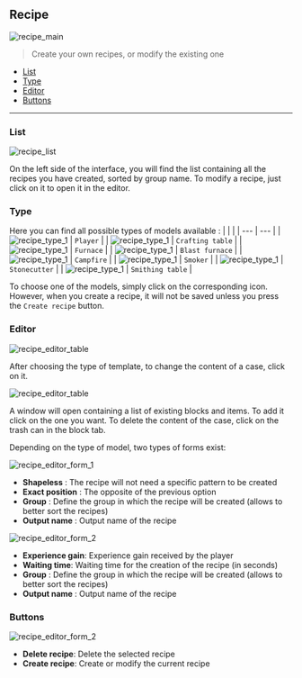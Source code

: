 ## Recipe
![recipe_main](./srcs/img/data/plugins/recipe/main.png)
> Create your own recipes, or modify the existing one

- [List](#list)
- [Type](#type)
- [Editor](#editor)
- [Buttons](#buttons)

---
### List
![recipe_list](./srcs/img/data/plugins/recipe/list.png)

On the left side of the interface, you will find the list containing all the recipes you have created, sorted by group name. To modify a recipe, just click on it to open it in the editor.

### Type
Here you can find all possible types of models available :
| | |
| --- | --- |
| ![recipe_type_1](./srcs/img/data/plugins/recipe/type/player.png) | ``Player`` |
| ![recipe_type_1](./srcs/img/data/plugins/recipe/type/craft_table.png) | ``Crafting table`` |
| ![recipe_type_1](./srcs/img/data/plugins/recipe/type/furnace.png) | ``Furnace`` |
| ![recipe_type_1](./srcs/img/data/plugins/recipe/type/blast_furnace.png) | ``Blast furnace`` |
| ![recipe_type_1](./srcs/img/data/plugins/recipe/type/campfire.png) | ``Campfire`` |
| ![recipe_type_1](./srcs/img/data/plugins/recipe/type/smoker.png) | ``Smoker`` |
| ![recipe_type_1](./srcs/img/data/plugins/recipe/type/stonecutter.png) | ``Stonecutter`` |
| ![recipe_type_1](./srcs/img/data/plugins/recipe/type/smithing.png) | ``Smithing table`` |

To choose one of the models, simply click on the corresponding icon. However, when you create a recipe, it will not be saved unless you press the ``Create recipe`` button.

### Editor
![recipe_editor_table](./srcs/img/data/plugins/recipe/table.png)

After choosing the type of template, to change the content of a case, click on it.

![recipe_editor_table](./srcs/img/data/plugins/recipe/modal.png)

A window will open containing a list of existing blocks and items. To add it click on the one you want. To delete the content of the case, click on the trash can in the block tab.

Depending on the type of model, two types of forms exist:

![recipe_editor_form_1](./srcs/img/data/plugins/recipe/form_1.png)

- **Shapeless** : The recipe will not need a specific pattern to be created
- **Exact position** : The opposite of the previous option 
- **Group** : Define the group in which the recipe will be created (allows to better sort the recipes)
- **Output name** : Output name of the recipe

![recipe_editor_form_2](./srcs/img/data/plugins/recipe/form_2.png)

- **Experience gain**: Experience gain received by the player
- **Waiting time**: Waiting time for the creation of the recipe (in seconds)
- **Group** : Define the group in which the recipe will be created (allows to better sort the recipes)
- **Output name** : Output name of the recipe

### Buttons
![recipe_editor_form_2](./srcs/img/data/plugins/recipe/button.png)

- **Delete recipe**: Delete the selected recipe
- **Create recipe**: Create or modify the current recipe
